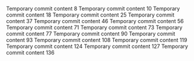 Temporary commit content 8
Temporary commit content 10
Temporary commit content 18
Temporary commit content 25
Temporary commit content 37
Temporary commit content 46
Temporary commit content 56
Temporary commit content 71
Temporary commit content 73
Temporary commit content 77
Temporary commit content 90
Temporary commit content 93
Temporary commit content 108
Temporary commit content 119
Temporary commit content 124
Temporary commit content 127
Temporary commit content 136
